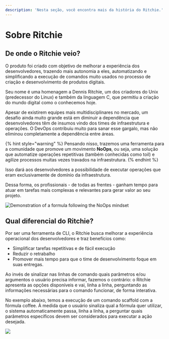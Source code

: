 ```yaml
---
description: 'Nesta seção, você encontra mais da história do Ritchie.'
---
```


# Sobre Ritchie

## **De onde o Ritchie veio?**

O produto foi criado com objetivo de melhorar a experiência dos desenvolvedores, trazendo mais autonomia a eles, automatizando e simplificando a execução de comandos muito usados no processo de criação e desenvolvimento de produtos digitais. 

Seu nome é uma homenagem a Dennis Ritchie, um dos criadores do Unix \(predecessor do Linux\) e também da linguagem C, que permitiu a criação do mundo digital como o conhecemos hoje.  
  
Apesar de existirem equipes mais multidisciplinares no mercado, um desafio ainda muito grande está em diminuir a dependência que desenvolvedores têm de insumos vindo dos times de infraestrutura e operações. O DevOps contribuiu muito para sanar esse gargalo, mas não eliminou completamente a dependência entre áreas. 

{% hint style="warning" %}
Pensando nisso, trazemos uma ferramenta para a comunidade que promove um movimento **NoOps**, ou seja, uma solução que automatize operações repetitivas \(também conhecidas como toil\) e agilize processos muitas vezes travados na infraestrutura. 
{% endhint %}

Isso dará aos desenvolvedores a possibilidade de executar operações que eram exclusivamente de domínio da infraestrutura.

Dessa forma, os profissionais - de todas as frentes - ganham tempo para atuar em tarefas mais complexas e relevantes para gerar valor ao seu projeto.

![Demonstration of a formula following the NoOps mindset](.gitbook/assets/rit-demo-deploy-project%20%281%29%20%281%29.gif)

## **Qual diferencial do Ritchie?**

Por ser uma ferramenta de CLI, o Ritchie busca melhorar a experiência operacional dos desenvolvedores e traz benefícios como:

* Simplificar tarefas repetitivas e de fácil execução
* Reduzir o retrabalho 
* Promover mais tempo para que o time de desenvolvimento foque em suas entregas.

Ao invés de sinalizar nas linhas de comando quais parâmetros e/ou argumentos o usuário precisa informar, fazemos o contrário: o Ritchie apresenta as opções disponíveis e vai, linha a linha, perguntando as informações necessárias para o comando funcionar, de forma interativa.

No exemplo abaixo, temos a execução de um comando scaffold com a fórmula coffee. À medida que o usuário sinaliza qual a fórmula quer utilizar, o sistema automaticamente passa, linha a linha, a perguntar quais parâmetros específicos devem ser considerados para executar a ação desejada.  


![](https://lh3.googleusercontent.com/joDVqE3Km8ePNO0j7vNvfwvZVHJ8mqq9l4x4Webot9pGDdjyoo6BTp7hr39PEb9EBLC43RhsDkIs_7GmxU_YT2KmSCkhOtmJWxtSA6uGEz0a-7Ar4Bfi5zvHkgy2zaMyRkHNle8w)

